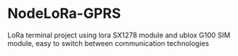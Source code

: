 # NodeLoRa-GPRS
LoRa terminal project using lora SX1278 module and ublox G100 SIM module, easy to switch between communication technologies
